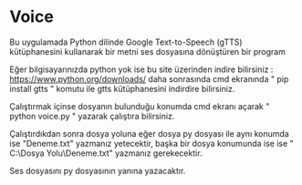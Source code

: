 # Voice
Bu uygulamada Python dilinde Google Text-to-Speech (gTTS) kütüphanesini kullanarak bir metni ses dosyasına dönüştüren bir program

Eğer bilgisayarınızda python yok ise bu site üzerinden indire bilirsiniz : https://www.python.org/downloads/
daha sonrasında cmd ekranında " pip install gtts " komutu ile gtts kütüphanesini indirdire bilirsiniz.

Çalıştırmak içinse dosyanın bulunduğu konumda cmd ekranı açarak " python voice.py " yazarak çalıştıra bilirsiniz.

Çalıştırdıkdan sonra dosya yoluna eğer dosya py dosyası ile aynı konumda ise "Deneme.txt" yazmanız yetecektir,
başka bir dosya konumunda ise ise " C:\Dosya Yolu\Deneme.txt" yazmanız gerekecektir.

Ses dosyasını py dosyasının yanına yazacaktır.
